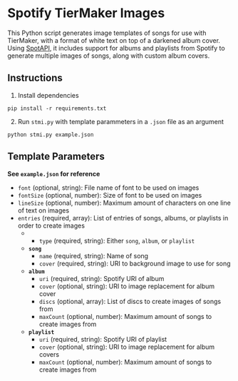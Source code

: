 Spotify TierMaker Images
====
This Python script generates image templates of songs for use with TierMaker, with a format of white text on top of a darkened album cover. Using [SpotAPI](https://github.com/Aran404/SpotAPI), it includes support for albums and playlists from Spotify to generate multiple images of songs, along with custom album covers.

Instructions
--------
1. Install dependencies
```
pip install -r requirements.txt
```
2. Run ``stmi.py`` with template parammeters in a ``.json`` file as an argument
```
python stmi.py example.json
```
Template Parameters
--------
**See ``example.json`` for reference**
- ``font`` (optional, string): File name of font to be used on images
- ``fontSize`` (optional, number): Size of font to be used on images
- ``lineSize`` (optional, number): Maximum amount of characters on one line of text on images
- ``entries`` (required, array): List of entries of songs, albums, or playlists in order to create images
  - - ``type`` (required, string): Either ``song``, ``album``, or ``playlist``
  - **``song``**
    - ``name`` (required, string): Name of song
    - ``cover`` (required, string): URI to background image to use for song
  - **``album``**
    - ``uri`` (required, string): Spotify URI of album
    - ``cover`` (optional, string): URI to image replacement for album cover
    - ``discs`` (optional, array): List of discs to create images of songs from
    - ``maxCount`` (optional, number): Maximum amount of songs to create images from
  - **``playlist``**
    - ``uri`` (required, string): Spotify URI of playlist
    - ``cover`` (optional, string): URI to image replacement for album covers
    - ``maxCount`` (optional, number): Maximum amount of songs to create images from
